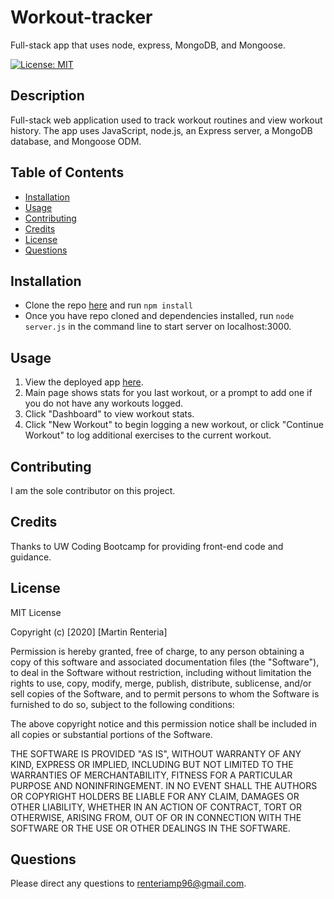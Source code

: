 # Workout-tracker

Full-stack app that uses node, express, MongoDB, and Mongoose.

[![License: MIT](https://img.shields.io/badge/License-MIT-yellow.svg)](https://opensource.org/licenses/MIT)

## Description
Full-stack web application used to track workout routines and view workout history. The app uses JavaScript, node.js, an Express server, a MongoDB database, and Mongoose ODM. 

## Table of Contents
* [Installation](#Installation)
* [Usage](#Usage)
* [Contributing](#Contributing)
* [Credits](#Credits)
* [License](#License)
* [Questions](#Questions)

## Installation
* Clone the repo [here](https://github.com/MartinRenteria/Workout-tracker.git) and run  ```npm install```
* Once you have repo cloned and dependencies installed, run  ```node server.js``` in the command line to start server on localhost:3000.

## Usage
1. View the deployed app [here](https://exercise-workout-tracker.herokuapp.com/).
2. Main page shows stats for you last workout, or a prompt to add one if you do not have any workouts logged. 
3. Click "Dashboard" to view workout stats.
4. Click "New Workout" to begin logging a new workout, or click "Continue Workout" to log additional exercises to the current workout.

## Contributing
I am the sole contributor on this project.

## Credits
Thanks to UW Coding Bootcamp for providing front-end code and guidance.

## License
MIT License

Copyright (c) [2020] [Martin Renteria]

Permission is hereby granted, free of charge, to any person obtaining a copy
of this software and associated documentation files (the "Software"), to deal
in the Software without restriction, including without limitation the rights
to use, copy, modify, merge, publish, distribute, sublicense, and/or sell
copies of the Software, and to permit persons to whom the Software is
furnished to do so, subject to the following conditions:

The above copyright notice and this permission notice shall be included in all
copies or substantial portions of the Software.

THE SOFTWARE IS PROVIDED "AS IS", WITHOUT WARRANTY OF ANY KIND, EXPRESS OR
IMPLIED, INCLUDING BUT NOT LIMITED TO THE WARRANTIES OF MERCHANTABILITY,
FITNESS FOR A PARTICULAR PURPOSE AND NONINFRINGEMENT. IN NO EVENT SHALL THE
AUTHORS OR COPYRIGHT HOLDERS BE LIABLE FOR ANY CLAIM, DAMAGES OR OTHER
LIABILITY, WHETHER IN AN ACTION OF CONTRACT, TORT OR OTHERWISE, ARISING FROM,
OUT OF OR IN CONNECTION WITH THE SOFTWARE OR THE USE OR OTHER DEALINGS IN THE
SOFTWARE.

## Questions
Please direct any questions to renteriamp96@gmail.com.
